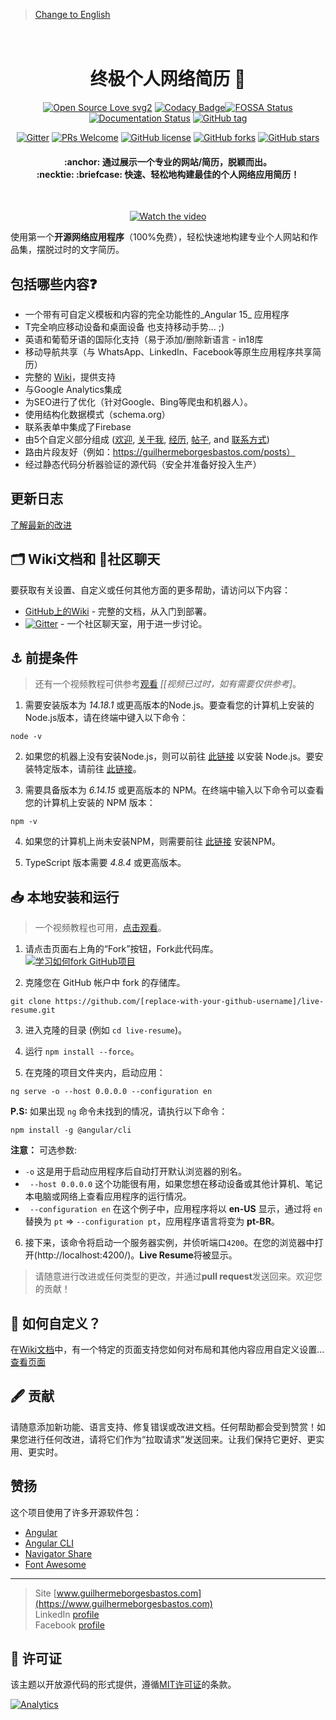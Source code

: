 > [Change to English](https://github.com/guilhermeborgesbastos/live-resume/blob/master/README.md)

<h1 align="center">
  <br>
  终极个人网络简历 📃
  <br>
</h1>

<div align="center">
  
[![Open Source Love svg2](https://badges.frapsoft.com/os/v2/open-source.svg?v=103)](https://GitHub.com/guilhermeborgesbastos/live-resume/stargazers/) [![Codacy Badge](https://app.codacy.com/project/badge/Grade/6f04e1e3103a4af58e5398e23106bb93)](https://www.codacy.com/manual/guilhermeborgesbastos/live-resume?utm_source=github.com&amp;utm_medium=referral&amp;utm_content=guilhermeborgesbastos/live-resume&amp;utm_campaign=Badge_Grade)[![FOSSA Status](https://app.fossa.com/api/projects/git%2Bgithub.com%2Fguilhermeborgesbastos%2Flive-resume.svg?type=shield)](https://app.fossa.com/projects/git%2Bgithub.com%2Fguilhermeborgesbastos%2Flive-resume?ref=badge_shield) [![Documentation Status](https://readthedocs.org/projects/ansicolortags/badge/?version=latest)](https://github.com/guilhermeborgesbastos/live-resume/wiki) [![GitHub tag](https://img.shields.io/github/tag/guilhermeborgesbastos/live-resume.svg)](https://github.com/guilhermeborgesbastos/live-resume/tags/)

 [![Gitter](https://badges.gitter.im/live-resume/community.svg)](https://gitter.im/live-resume/community?utm_source=badge&utm_medium=badge&utm_campaign=pr-badge) [![PRs Welcome](https://img.shields.io/badge/PRs-welcome-brightgreen.svg?style=flat-square)](http://makeapullrequest.com) [![GitHub license](https://img.shields.io/github/license/Naereen/StrapDown.js.svg)](https://opensource.org/licenses/MIT) [![GitHub forks](https://img.shields.io/github/forks/guilhermeborgesbastos/live-resume.svg?style=social&label=Fork&maxAge=259100)](https://GitHub.com/guilhermeborgesbastos/live-resume/network/) [![GitHub stars](https://img.shields.io/github/stars/guilhermeborgesbastos/live-resume.svg?style=social&label=Star&maxAge=259100)](https://GitHub.com/guilhermeborgesbastos/live-resume/stargazers/)

</div>

<h4 align="center">
:anchor: 通过展示一个专业的网站/简历，脱颖而出。
  <br>:necktie: :briefcase: 快速、轻松地构建最佳的个人网络应用简历！
</h4>

<div align="center">
<br>

[![Watch the video](/markdown/LiveResumeGuilhermeBorgesBastos-v7.1.gif)](https://guilhermeborgesbastos.com/?source=github)

</div>

使用第一个**开源网络应用程序**（100%免费），轻松快速地构建专业个人网站和作品集，摆脱过时的文字简历。

## 包括哪些内容❓

* 一个带有可自定义模板和内容的完全功能性的_Angular 15_ 应用程序
* T完全响应移动设备和桌面设备 也支持移动手势... ;)
* 英语和葡萄牙语的国际化支持（易于添加/删除新语言 - in18库
* 移动导航共享（与 WhatsApp、LinkedIn、Facebook等原生应用程序共享简历）
* 完整的 [Wiki](https://github.com/guilhermeborgesbastos/live-resume/wiki)，提供支持
* 与Google Analytics集成
* 为SEO进行了优化（针对Google、Bing等爬虫和机器人）。
* 使用结构化数据模式（schema.org）
* 联系表单中集成了Firebase
* 由5个自定义部分组成 ([欢迎](https://guilhermeborgesbastos.com/), [关于我](https://guilhermeborgesbastos.com/about), [经历](https://guilhermeborgesbastos.com/experience), [帖子](https://guilhermeborgesbastos.com/posts), and [联系方式](https://guilhermeborgesbastos.com/contact))
* 路由片段友好（例如：https://guilhermeborgesbastos.com/posts）
* 经过静态代码分析器验证的源代码（安全并准备好投入生产）

## 更新日志
[了解最新的改进](https://github.com/guilhermeborgesbastos/live-resume/CHANGELOG.md)

## 🗂 Wiki文档和 💬社区聊天
要获取有关设置、自定义或任何其他方面的更多帮助，请访问以下内容：

* [GitHub上的Wiki](https://github.com/guilhermeborgesbastos/live-resume/wiki) - 完整的文档，从入门到部署。
* [![Gitter](https://badges.gitter.im/live-resume/community.svg)](https://gitter.im/live-resume/community?utm_source=badge&utm_medium=badge&utm_campaign=pr-badge) - 一个社区聊天室，用于进一步讨论。

## ⚓ 前提条件

> 还有一个视频教程可供参考[观看](https://youtu.be/SmSCux_qx_Q) _[[视频已过时，如有需要仅供参考]_。

1. 需要安装版本为 _14.18.1_ 或更高版本的Node.js。要查看您的计算机上安装的Node.js版本，请在终端中键入以下命令：
```
node -v
```

2. 如果您的机器上没有安装Node.js，则可以前往 [此链接](https://nodejs.org/en/download/) 以安装 Node.js。要安装特定版本，请前往 [此链接](https://nodejs.org/en/download/)。

3. 需要具备版本为 _6.14.15_ 或更高版本的 NPM。在终端中输入以下命令可以查看您的计算机上安装的 NPM 版本：
```
npm -v
```

4. 如果您的计算机上尚未安装NPM，则需要前往 [此链接](https://www.npmjs.com/get-npm) 安装NPM。

5. TypeScript 版本需要 _4.8.4_ 或更高版本。 

## 📥 本地安装和运行

> 一个视频教程也可用，[点击观看](https://youtu.be/SmSCux_qx_Q)。

1. 请点击页面右上角的“Fork”按钮，Fork此代码库。
[![学习如何fork GitHub项目](/markdown/fork.png?cache=off)](https://guides.github.com/activities/forking/)

2. 克隆您在 GitHub 帐户中 fork 的存储库。
```
git clone https://github.com/[replace-with-your-github-username]/live-resume.git
```

3. 进入克隆的目录 (例如 `cd live-resume`)。

4. 运行 `npm install --force`。

5. 在克隆的项目文件夹内，启动应用：
```
ng serve -o --host 0.0.0.0 --configuration en
```

**P.S:** 如果出现 `ng` 命令未找到的情况，请执行以下命令：
```
npm install -g @angular/cli
```

**注意：** 可选参数:
* `-o` 这是用于启动应用程序后自动打开默认浏览器的别名。
* ` --host 0.0.0.0` 这个功能很有用，如果您想在移动设备或其他计算机、笔记本电脑或网络上查看应用程序的运行情况。
* ` --configuration en` 在这个例子中，应用程序将以 **en-US** 显示，通过将 `en` 替换为 `pt` => `--configuration pt`，应用程序语言将变为 **pt-BR**。

6. 接下来，该命令将启动一个服务器实例，并侦听端口`4200`。在您的浏览器中打开(http://localhost:4200/)。**Live Resume**将被显示。

> 请随意进行改进或任何类型的更改，并通过**pull request**发送回来。欢迎您的贡献！

## 🔨 如何自定义？

在[Wiki文档](https://github.com/guilhermeborgesbastos/live-resume/wiki/applying-customizations)中，有一个特定的页面支持您如何对布局和其他内容应用自定义设置...[查看页面](https://github.com/guilhermeborgesbastos/live-resume/wiki/applying-customizations)

## 🖋 贡献

请随意添加新功能、语言支持、修复错误或改进文档。任何帮助都会受到赞赏！如果您进行任何改进，请将它们作为“拉取请求”发送回来。让我们保持它更好、更实用、更实时。

## 赞扬

这个项目使用了许多开源软件包：

- [Angular](https://github.com/angular)
- [Angular CLI](https://cli.angular.io)
- [Navigator Share](https://www.npmjs.com/package/ng-navigator-share)
- [Font Awesome](https://fontawesome.com)

---

> Site [www.guilhermeborgesbastos.com](https://www.guilhermeborgesbastos.com)<br>
> LinkedIn [profile](https://www.linkedin.com/in/guilhermeborgesbastos)<br>
> Facebook [profile](https://www.facebook.com/guilherme.borgesbastos)

## 📝 许可证

该主题以开放源代码的形式提供，遵循[MIT许可证](https://opensource.org/licenses/MIT)的条款。

[![Analytics](https://ga-beacon.appspot.com/UA-168686195-1/live-resume/home-page?pixel)](https://github.com/igrigorik/ga-beacon)
